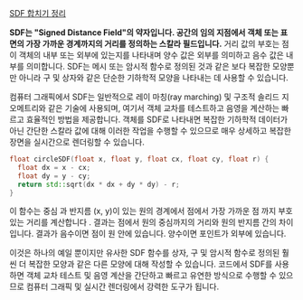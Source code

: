 [SDF 합치기 정리](https://joyrok.com/SDFs-Part-Two)

**SDF는 "Signed Distance Field"의 약자입니다. 공간의 임의 지점에서 객체 또는 표면의 가장 가까운 경계까지의 거리를 정의하는 스칼라 필드입니다.** 거리 값의 부호는 점이 객체의 내부 또는 외부에 있는지를 나타내며 양수 값은 외부를 의미하고 음수 값은 내부를 의미합니다. SDF는 메시 또는 암시적 함수로 정의된 것과 같은 보다 복잡한 모양뿐만 아니라 구 및 상자와 같은 단순한 기하학적 모양을 나타내는 데 사용할 수 있습니다.

컴퓨터 그래픽에서 SDF는 일반적으로 레이 마칭(ray marching) 및 구조적 솔리드 지오메트리와 같은 기술에 사용되며, 여기서 객체 교차를 테스트하고 음영을 계산하는 빠르고 효율적인 방법을 제공합니다. 객체를 SDF로 나타내면 복잡한 기하학적 데이터가 아닌 간단한 스칼라 값에 대해 이러한 작업을 수행할 수 있으므로 매우 상세하고 복잡한 장면을 실시간으로 렌더링할 수 있습니다.

```cpp
float circleSDF(float x, float y, float cx, float cy, float r) {
  float dx = x - cx;
  float dy = y - cy;
  return std::sqrt(dx * dx + dy * dy) - r;
}
```

이 함수는 중심 과 반지름 (x, y)이 있는 원의 경계에서 점에서 가장 가까운 점 까지 부호 있는 거리를 계산합니다 . 결과는 점에서 원의 중심까지의 거리와 원의 반지름 간의 차이입니다. 결과가 음수이면 점이 원 안에 있습니다. 양수이면 포인트가 외부에 있습니다.

이것은 하나의 예일 뿐이지만 유사한 SDF 함수를 상자, 구 및 암시적 함수로 정의된 훨씬 더 복잡한 모양과 같은 다른 모양에 대해 작성할 수 있습니다. 코드에서 SDF를 사용하면 객체 교차 테스트 및 음영 계산을 간단하고 빠르고 유연한 방식으로 수행할 수 있으므로 컴퓨터 그래픽 및 실시간 렌더링에서 강력한 도구가 됩니다.
